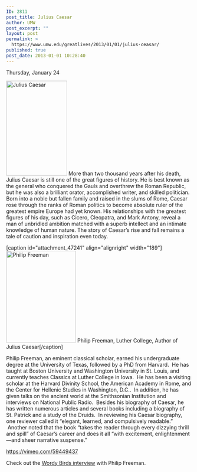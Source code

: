 ```yaml
---
ID: 2811
post_title: Julius Caesar
author: UMW
post_excerpt: ""
layout: post
permalink: >
  https://www.umw.edu/greatlives/2013/01/01/julius-ceasar/
published: true
post_date: 2013-01-01 10:28:40
---
```

Thursday, January 24

<a href="http://umwwebmaster.wpengine.com/greatlives/wp-content/uploads/sites/8/2012/11/Caesar.jpg"><img class="  alignleft wp-image-47331" src="http://umwwebmaster.wpengine.com/greatlives/wp-content/uploads/sites/8/2012/11/Caesar-193x300.jpg" alt="Julius Caesar" width="165" height="256" /></a> More than two thousand years after his death, Julius Caesar is still one of the great figures of history. He is best known as the general who conquered the Gauls and overthrew the Roman Republic, but he was also a brilliant orator, accomplished writer, and skilled politician. Born into a noble but fallen family and raised in the slums of Rome, Caesar rose through the ranks of Roman politics to become absolute ruler of the greatest empire Europe had yet known. His relationships with the greatest figures of his day, such as Cicero, Cleopatra, and Mark Antony, reveal a man of unbridled ambition matched with a superb intellect and an intimate knowledge of human nature. The story of Caesar’s rise and fall remains a tale of caution and inspiration even today.

[caption id="attachment_47241" align="alignright" width="189"]<a href="http://umwwebmaster.wpengine.com/greatlives/wp-content/uploads/sites/8/2012/11/Philip-Freeman-pic.jpg"><img class="wp-image-47241 " src="http://umwwebmaster.wpengine.com/greatlives/wp-content/uploads/sites/8/2012/11/Philip-Freeman-pic-229x300.jpg" alt="Philip Freeman" width="189" height="248" /></a> Philip Freeman, Luther College, Author of Julius Caesar[/caption]

Philip Freeman, an eminent classical scholar, earned his undergraduate degree at the University of Texas, followed by a PhD from Harvard.  He has taught at Boston University and Washington University in St. Louis, and currently teaches Classics at Luther College in Iowa.  He has been a visiting scholar at the Harvard Divinity School, the American Academy in Rome, and the Center for Hellenic Studies in Washington, D.C..  In addition, he has given talks on the ancient world at the Smithsonian Institution and interviews on National Public Radio.  Besides his biography of Caesar, he has written numerous articles and several books including a biography of St. Patrick and a study of the Druids.  In reviewing his Caesar biography, one reviewer called it “elegant, learned, and compulsively readable.”  Another noted that the book “takes the reader through every dizzying thrill and spill” of Caesar’s career and does it all “with excitement, enlightenment—and sheer narrative suspense.”

https://vimeo.com/59449437

Check out the <a title="Julius Caesar" href="http://wordybirds.org/2013/02/01/philip-freeman/">Wordy Birds interview</a> with Philip Freeman.